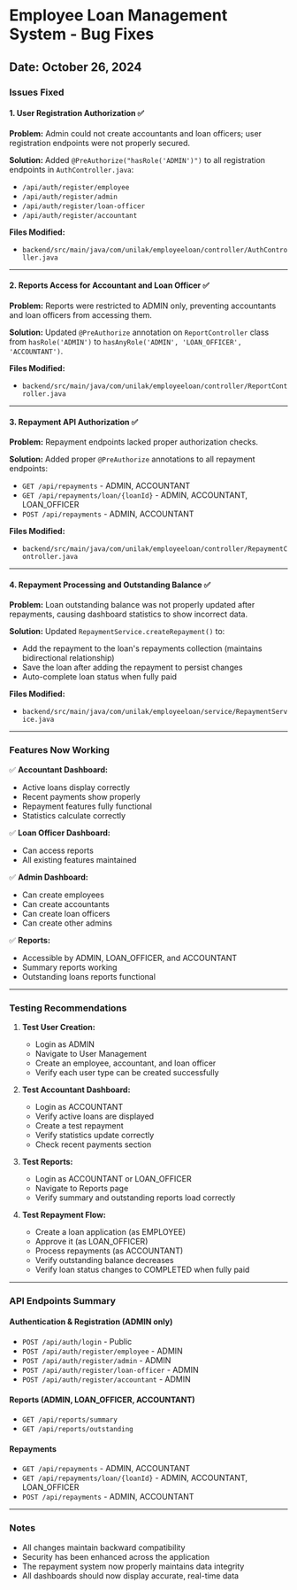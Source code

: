 # Employee Loan Management System - Bug Fixes

## Date: October 26, 2024

### Issues Fixed

#### 1. **User Registration Authorization** ✅
**Problem:** Admin could not create accountants and loan officers; user registration endpoints were not properly secured.

**Solution:** Added `@PreAuthorize("hasRole('ADMIN')")` to all registration endpoints in `AuthController.java`:
- `/api/auth/register/employee`
- `/api/auth/register/admin`
- `/api/auth/register/loan-officer`
- `/api/auth/register/accountant`

**Files Modified:**
- `backend/src/main/java/com/unilak/employeeloan/controller/AuthController.java`

---

#### 2. **Reports Access for Accountant and Loan Officer** ✅
**Problem:** Reports were restricted to ADMIN only, preventing accountants and loan officers from accessing them.

**Solution:** Updated `@PreAuthorize` annotation on `ReportController` class from `hasRole('ADMIN')` to `hasAnyRole('ADMIN', 'LOAN_OFFICER', 'ACCOUNTANT')`.

**Files Modified:**
- `backend/src/main/java/com/unilak/employeeloan/controller/ReportController.java`

---

#### 3. **Repayment API Authorization** ✅
**Problem:** Repayment endpoints lacked proper authorization checks.

**Solution:** Added proper `@PreAuthorize` annotations to all repayment endpoints:
- `GET /api/repayments` - ADMIN, ACCOUNTANT
- `GET /api/repayments/loan/{loanId}` - ADMIN, ACCOUNTANT, LOAN_OFFICER
- `POST /api/repayments` - ADMIN, ACCOUNTANT

**Files Modified:**
- `backend/src/main/java/com/unilak/employeeloan/controller/RepaymentController.java`

---

#### 4. **Repayment Processing and Outstanding Balance** ✅
**Problem:** Loan outstanding balance was not properly updated after repayments, causing dashboard statistics to show incorrect data.

**Solution:** Updated `RepaymentService.createRepayment()` to:
- Add the repayment to the loan's repayments collection (maintains bidirectional relationship)
- Save the loan after adding the repayment to persist changes
- Auto-complete loan status when fully paid

**Files Modified:**
- `backend/src/main/java/com/unilak/employeeloan/service/RepaymentService.java`

---

### Features Now Working

✅ **Accountant Dashboard:**
- Active loans display correctly
- Recent payments show properly
- Repayment features fully functional
- Statistics calculate correctly

✅ **Loan Officer Dashboard:**
- Can access reports
- All existing features maintained

✅ **Admin Dashboard:**
- Can create employees
- Can create accountants
- Can create loan officers
- Can create other admins

✅ **Reports:**
- Accessible by ADMIN, LOAN_OFFICER, and ACCOUNTANT
- Summary reports working
- Outstanding loans reports functional

---

### Testing Recommendations

1. **Test User Creation:**
   - Login as ADMIN
   - Navigate to User Management
   - Create an employee, accountant, and loan officer
   - Verify each user type can be created successfully

2. **Test Accountant Dashboard:**
   - Login as ACCOUNTANT
   - Verify active loans are displayed
   - Create a test repayment
   - Verify statistics update correctly
   - Check recent payments section

3. **Test Reports:**
   - Login as ACCOUNTANT or LOAN_OFFICER
   - Navigate to Reports page
   - Verify summary and outstanding reports load correctly

4. **Test Repayment Flow:**
   - Create a loan application (as EMPLOYEE)
   - Approve it (as LOAN_OFFICER)
   - Process repayments (as ACCOUNTANT)
   - Verify outstanding balance decreases
   - Verify loan status changes to COMPLETED when fully paid

---

### API Endpoints Summary

#### Authentication & Registration (ADMIN only)
- `POST /api/auth/login` - Public
- `POST /api/auth/register/employee` - ADMIN
- `POST /api/auth/register/admin` - ADMIN
- `POST /api/auth/register/loan-officer` - ADMIN
- `POST /api/auth/register/accountant` - ADMIN

#### Reports (ADMIN, LOAN_OFFICER, ACCOUNTANT)
- `GET /api/reports/summary`
- `GET /api/reports/outstanding`

#### Repayments
- `GET /api/repayments` - ADMIN, ACCOUNTANT
- `GET /api/repayments/loan/{loanId}` - ADMIN, ACCOUNTANT, LOAN_OFFICER
- `POST /api/repayments` - ADMIN, ACCOUNTANT

---

### Notes

- All changes maintain backward compatibility
- Security has been enhanced across the application
- The repayment system now properly maintains data integrity
- All dashboards should now display accurate, real-time data
